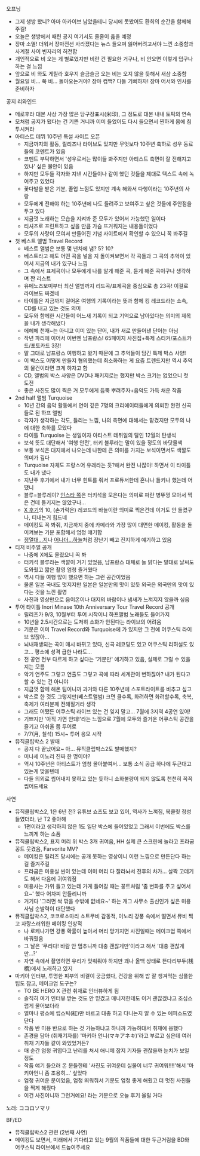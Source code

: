 오프닝
- 그제 생방 봤니? 아마 아카이브 남았을테니 당시에 못봤어도 환희의 순간을 함께해주길!
- 오늘은 생방에서 때린 공지 여기서도 줄줄이 읊을 예정
- 장마 소멸! 더워서 장마전선 사라졌다는 뉴스 들으며 잃어버려고서야 느낀 소중함과 사계절 사이 빈자리의 허전함
- 개인적으로 비 오는 게 별로였지만 비란 건 필요한 거구나, 비 안오면 이렇게 덥구나 하는 걸 느낌
- 앞으로 비 와도 게릴라 호우지 슬금슬금 오는 비는 오지 않을 듯해서 새삼 소중함
- 월요일 비... 쭉 비... 돌아오는거야? 장마 컴백? 다들 기뻐하자! 장마 어서와 인사를 준비하자

공지 리와인드
- 메로후라 대본 사상 가장 많은 당구장표시(米印), 그 정도로 대본 내내 토픽의 연속
- 모처럼 공지가 됐다는 건 기쁜 거니까 이미 들었어도 다시 들으면서 찐하게 몸에 침투시켜라
- 아티스트 데뷔 10주년 특설 사이트 오픈
  - 지금까지의 활동, 릴리즈나 라이브도 있지만 무엇보다 10주년 축하로 성우 동료들의 코멘트가 있음
  - 코멘트 부탁하면서 '성우로서는 많이들 봐주지만 아티스트 측면이 잘 전해지고 있나' 싶은 불안이 있음
  - 하지만 모두들 각자와 지낸 시간들이나 같이 했던 것들을 제대로 텍스트 속에 녹여주고 있었다
  - 꽃다발을 받은 기분, 졸업 느낌도 있지만 계속 해와서 다행이라는 10주년의 사랑
  - 모두에게 전해야 하는 10주년에 나도 들려주고 보여주고 싶은 것들에 주안점을 두고 있다
  - 지금껏 노래하는 모습을 지켜봐 준 모두가 있어서 가능했던 일이다
  - 티셔츠로 프린트하고 싶을 만큼 가슴 뜨거워지는 내용들이었다
  - 모두의 사랑이 모여서 만들어진 기념 사이트에서 확인할 수 있으니 꼭 봐주길
- 첫 베스트 앨범 Travel Record
  - 베스트 앨범은 보통 몇 년차에 냄? 5? 10?
  - 베스트라고 해도 어떤 곡을 넣을 지 돌이켜보면서 각 곡들과 그 곡의 추억이 있어서 지금의 내가 있구나 느낌
  - 그 속에서 표제곡이나 모두에게 나를 알게 해준 곡, 듣게 해준 곡이구나 생각하며 짠 리스트
  - 유메노츠보미부터 최신 앨범까지 리드곡/표제곡을 중심으로 총 23곡! 이걸로 라이브도 짜겠네
  - 타이틀은 지금까지 걸어온 여행의 기록이라는 뜻과 함께 킹 레코드라는 소속, CD를 내고 있는 것도 의미
  - 모두와 함께한 시간들이 어느새 기록이 되고 기억으로 남아있다는 의미의 제목을 내가 생각해냈다
  - 에헤헤 천재~는 아니고 이미 있는 단어, 내가 새로 만들어낸 단어는 아님
  - 작년 파리에 이어서 이번엔 남프랑스! 65페이지 사진집+특제 스티커/포스트카드/포토카드 3장! 
  - 말 그대로 남프랑스 여행하고 왔기 때문에 그 추억들이 담긴 특제 박스 사양!
  - 이 박스도 어떻게 만들지 협의했는데 최소화하는 게 요즘 트렌드지만 역시 추억의 물건이라면 크게 하자고 함
  - CD, 앨범의 박스 사양은 DVD나 패키지로는 했지만 박스 크기는 없었으니 첫 도전
  - 좋은 사진도 많이 찍은 거 모두에게 듬뿍 뿌려주자+음악도 가득 채운 작품
- 2nd half 앨범 Turquoise
  - 10년 간의 음악 활동에서 연이 깊은 7명의 크리에이터들에게 의뢰한 완전 신곡들로 된 하프 앨범
  - 각자가 생각하는 각도, 들리는 느낌, 나의 측면에 대해서는 맡겼지만 모두의 나에 대한 축하를 모았다
  - 타이틀 Turquoise 는 생일이자 아티스트 데뷔일의 달인 12월의 탄생석
  - 보석 뜻도 대단해서 '여행 안전', 터키 블루라는 말이 있을 정도의 바닷물색
  - 보통 보석은 대지에서 나오는데 나한테 큰 의미를 가지는 보석이면서도 색깔도 의미가 깊다
  - Turquoise 자체도 프랑스어 유래라는 듯?해서 완전 나잖아! 하면서 이 타이틀도 내가 냈다
  - 지난주 후기에서 내가 너무 힌트를 줘서 프로듀서한테 혼나나 들키나 했는데 어땠니
  - 블루=블루레이? [인스타 쪽](https://www.instagram.com/p/DK7FSJkSW5h/)은 터키석을 모은다는 의미로 파란 병뚜껑 모아서 찍은 건데 들키지는 않았구나...
  - [X 후기](https://x.com/inoriminase/status/1934241985399074880)의 10, (손가락은) 레코드의 바늘이란 의미로 찍은건데 이거도 안 들켰구나, 티내는거 힘드네
  - 메이킹도 꼭 봐줘, 지금까지 중에 카메라와 가장 많이 대면한 메이킹, 활동을 돌이켜보는 기분 포함해서 엄청 얘기함
  - [정열대...지](https://www.mbs.jp/jounetsu/)나 [어나더...하늘](https://www.ntv.co.jp/anothersky/)처럼 장난기 빼고 진지하게 얘기하고 있음
- 티저 비주얼 공개
  - 나중에 X에도 올렸으니 꼭 봐
  - 터키석 블루라는 색깔이 거기 있었음, 남프랑스 대체로 늘 맑다는 말대로 날씨도 도와줬고 짧은 촬영 엄청 즐거웠다
  - 역시 다들 여행 많이 했으면 하는 그런 공간이었음
  - 물론 일본 국내도 멋지지만 일본은 일본만의 맛이 있듯 외국은 외국만의 맛이 있다는 것을 느낀 촬영
  - 사진과 영상만으로 음이온이나 대지의 바람이나 냄새가 느껴지지 않을까 싶음
- 투어 타이틀 Inori Minase 10th Anniversary Tour Travel Record 공개
  - 릴리즈가 9/3, 10월부터 투어 시작이니 하프앨범 노래들도 들어가지
  - 10년을 2.5시간으로는 도저히 소화가 안된다는 라이브의 어려움
  - 기분은 이미 Travel Record와 Turquoise에 가 있지만 그 전에 어쿠스틱 라이브 있잖아...
  - 뇌내재생되는 곡이 매시 바뀌고 있다, 신곡 레코딩도 있고 어쿠스틱 리허설도 있고... 평소에 성격 급한 나라도...
  - 전 공연 전부 다르게 하고 싶다는 '기분만' 얘기하고 있음, 실제로 그럴 수 있을지는 모름
  - 악기 연주도 그렇고 연출도 그렇고 곡에 따라 세계관이 변하잖아? 내가 된다고 할 수 있는 건 아니야
  - 지금껏 함께 해온 팀이니까 과거와 다른 10주년에 스포트라이트를 비추고 싶고
  - 박스로 한 것도 그렇지만(베스트앨범) 크면 클수록, 화려하면 화려할수록, 축복, 축제가 여러분께 전해질거라 생각
  - 그래도 어쨌든 어쿠스틱 라이브 있는 건 잊지 말고... 7월에 3지역 4공연 있어!
  - 기쁘지만 '아직 가면 안돼!'라는 느낌으로 7월에 모두와 즐거운 어쿠스틱 공간을 즐기고 아쉬울 쯤 투어로
  - 7/7(月, 칠석) 15시~ 투어 응모 시작
- 뮤직클립박스 2 발매
  - 공지 다 끝났어요~ 아... 뮤직클립박스2도 발매했지?
  - 미나세 이노리 진짜 한 명이야?
  - 역시 10주년은 아티스트가 엄청 몰아붙여서... 보통 소식 공급 하나에 두근대고 있는게 맞을텐데
  - 다들 의외로 씹어내지 못하고 있는 듯하니 소화불량이 되지 않도록 천천히 꼭꼭 씹어드세요

사연
- 뮤직클립박스2, 1은 6년 전? 유튜브 쇼츠도 보고 있어, 역사가 느껴짐, 북클릿 정성들였더라, 난 T2 좋아해
  - 1편이라고 생각하지 않은 1도 일단 박스에 들어있었고 그래서 이번에도 박스를 느끼게 하는 소품
- 뮤직클립박스2, 표지 머리 위 박스 3개 귀여움, HH 실제 큰 스크린에 놀라고 프라굼 꽁트 웃겼음, Farvorite MV?
  - 메이킹은 릴리즈 당시에는 공개 못하는 영상이니 이런 느낌으로 만든단다 하는 걸 즐겨주길
  - 프라굼은 미용실 씬이 있는데 이미 머리 다 잘라놔서 전후의 차가... 살짝 고데기도 해서 다음에 귀여워짐
  - 미용사는 가위 들고 있는데 가게 들어갈 때는 꽁트처럼 '좀 변화를 주고 싶어서요~' 했다 어차피 안들리니까
  - 거기다 '그러면 싹 깎을 수밖에 없네요~' 하는 개그 사무소 출신인가 싶은 미용사님 순발력이 대단했다
- 뮤직클립박스2, 코코로소마리 쇼트무비 감동적, 이노리 강풍 속에서 떨면서 뮤비 찍고 자랑스러워한 메이킹 인상적
  - 나 로케나가면 강풍 확률이 높아서 머리 망가지면 사진일때는 메이크업 쪽에서 바꿔줬음
  - 그 날은 '무리다! 바람 안 멈추니까 대충 괜찮게만'이라고 해서 '대충 괜찮게만...?'
  - 자연 속에서 촬영하면 우리가 맞춰줘야 하지만 꽤나 올백 상태로 뜬다리부두(桟橋)에서 노래하고 있지
- 마키아 인터뷰, 투명한 피부의 비결이 궁금했다, 건강을 위해 밥 잘 챙겨먹는 심플한 팁도 참고, 메이크업 도구는?
  - TO BE HERO X 관련 취재로 인터뷰하게 됨
  - 솔직히 여기 인터뷰 받는 것도 안 믿겼고 매니저한테도 이거 괜찮겠냐고 조심스럽게 물어보더라
  - 얼마나 평소에 립스틱(紅)만 바르고 대충 하고 다니는지 알 수 있는 에피소드였단다
  - 작품 반 미용 반으로 하는 것 가능하냐고 하니까 가능하대서 취재에 응했다
  - 존경을 담아 (취재기자를) '마키아 언니(マキアネキ)'라고 부르고 싶은데 여러 취재 기자들 같이 와있었거든?
  - 매 순간 엄청 귀엽다고 난리를 쳐서 애니메 잡지 기자들 괜찮을까 눈치가 보일 정도
  - 작품 얘기 들으러 온 분들한테 '사진도 귀여운데 실물이 너무 귀여워!!!!'해서 '마키아언니 좀 조용히...' 싶었다
  - 엄청 귀여운 분이었음, 엄청 띄워줘서 기분도 엄청 좋게 해줬고 더 멋진 사진들을 찍게 해줬다
  - 이건 사진이니까 그런거예요! 라는 기분으로 오늘 후기 올릴 거다

노래: ココロソマリ

BF/ED
- 뮤직클립박스2 관련 (2번째 사연)
- 메이킹도 보면서, 미래에서 기다리고 있는 9월의 작품들에 대한 두근거림을 BD와 어쿠스틱 라이브에서 드높여주세요